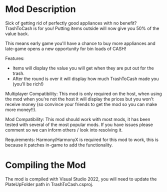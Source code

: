 ﻿# Mod Description

Sick of getting rid of perfectly good appliances with no benefit? TrashToCash is for you! Putting items outside will now give you 50% of the value back.

This means early game you'll have a chance to buy more appliances and late-game opens a new opportunity for bin loads of CASH!

Features:
- Items will display the value you will get when they are put out for the trash.
- After the round is over it will display how much TrashToCash made you (you'll be rich!)

Multiplayer Compatibility: This mod is only required on the host, when using the mod when you're not the host it will display the prices but you won't receive money (so convince your friends to get the mod so you can make more money!!).

Mod Compatibility: This mod should work with most mods, it has been tested with several of the most popular mods. If you have issues please comment so we can inform others / look into resolving it.

Requirements: Harmony/HarmonyX is required for this mod to work, this is because it patches in-game to add the functionality.

# Compiling the Mod

The mod is compiled with Visual Studio 2022, you will need to update the PlateUpFolder path in TrashToCash.csproj.

